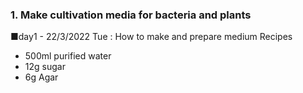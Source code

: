###  1. Make cultivation media for bacteria and plants<br>
■day1 - 22/3/2022 Tue : How to make and prepare medium
Recipes
- 500ml purified water
- 12g sugar
- 6g Agar



